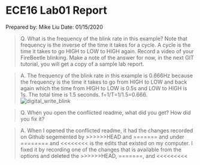 # ECE16 Lab01 Report
Prepared by: Mike Liu
Date: 01/15/2020

>Q. What is the frequency of the blink rate in this example? Note that frequency is the inverse of the time it takes for a cycle. A cycle is the time it takes to go HIGH to LOW to HIGH again. Record a video of your FireBeetle blinking.  Make a note of the answer for now, in the next GIT tutorial, you will get a copy of a sample lab report.

>A. The frequency of the blink rate in this example is 0.666Hz because the frequency is the time it takes to go from HIGH to LOW and back again which the time from HIGH to LOW is 0.5s and LOW to HIGH is 1s. The total time is 1.5 seconds. f=1/T=1/1.5=0.666.
>![digital_write_blink](fig/digital_write_blink.gif)

>Q. When you open the conflicted readme, what did you get? How did you fix it?

>A.  When I opened the conflicted readme, it had the changes recorded on Github segemented by >>>>>>HEAD and ======= and under ======== and <<<<<<<< is the edits that existed on my computer. I fixed it by recording one of the changes that is available from the options and deleted the >>>>>>HEAD, =======, and <<<<<<<<<


